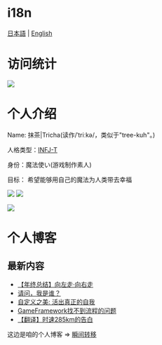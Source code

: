 # i18n

[日本語](/README_jp.md) | [English](/README_en.md)

<!-- <img  align="right" src="https://github-readme-stats.vercel.app/api?username=chmoe&show_icons=true&theme=merko"></br> -->

访问统计
==
[![](https://count.getloli.com/get/@rtmacha)](https://count.getloli.com)


个人介绍
==
Name: 抹茶|Tricha(读作/ˈtriːkə/，类似于"tree-kuh"。)
 
人格类型：[INFJ-T](https://www.16personalities.com/ch/infj-%E4%BA%BA%E6%A0%BC)

身份：魔法使い(游戏制作素人)

目标： 希望能够用自己的魔法为人类带去幸福

[![](https://img.shields.io/badge/Unity%203D-Pro-%23000000?style=flat-square&logo=Unity&logoColor=ffffff)](https://unity.com/)
[![](https://img.shields.io/badge/IDE-Visual%20Studio%20Code-blue?style=flat-square&logo=visual-studio-code&logoColor=ffffff)](https://code.visualstudio.com/)
<!--[![](https://img.shields.io/badge/IDE-Visual%20Studio-%235c2d91?style=flat-square&logo=Visual-studio&logoColor=ffffff)](https://visualstudio.microsoft.com/)-->
<!--[![](https://img.shields.io/badge/Mac%20Mini-M1%202020-%23000000?style=flat-square&logo=Apple&logoColor=ffffff)](https://apple.com/)-->
[![](https://img.shields.io/badge/MacBook%20Pro%20M4%20Max-%23000000?style=flat-square&logo=Apple&logoColor=ffffff)](https://apple.com/)

个人博客
==

## 最新内容

<!-- BLOG-POST-LIST:START -->
- [【年终总结】向左走·向右走](https://blog.cha.moe/article/7b26ae1a.html)
- [请问，我是谁？](https://blog.cha.moe/article/9f083218.html)
- [自定义之美: 活出真正的自我](https://blog.cha.moe/article/209a30b9.html)
- [GameFramework找不到流程的问题](https://blog.cha.moe/article/c1229219.html)
- [【翻译】时速285km的告白](https://blog.cha.moe/article/e6a371c.html)
<!-- BLOG-POST-LIST:END -->

这边是咱的个人博客 => [瞬间转移](https://blog.cha.moe)


<!-- <img src="https://github-readme-stats.vercel.app/api/top-langs/?username=chmoe&hide=javascript,html&theme=solarized-light&layout=compact"> -->
